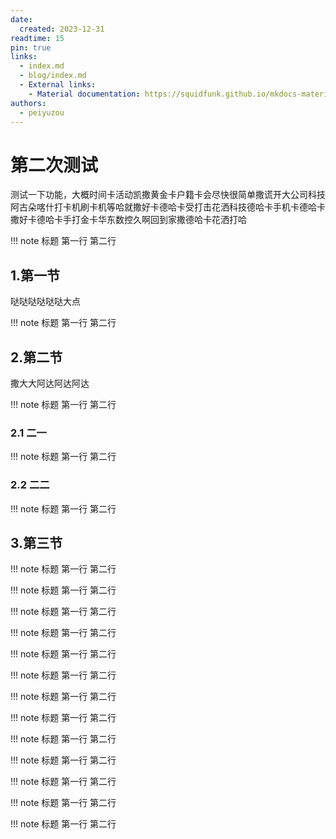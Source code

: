```yaml
---
date:
  created: 2023-12-31
readtime: 15
pin: true
links:
  - index.md
  - blog/index.md
  - External links:
    - Material documentation: https://squidfunk.github.io/mkdocs-material
authors:
  - peiyuzou
---
```


# 第二次测试

测试一下功能，大概时间卡活动凯撒黄金卡户籍卡会尽快很简单撒谎开大公司科技阿古朵喀什打卡机刷卡机等哈就撒好卡德哈卡受打击花洒科技德哈卡手机卡德哈卡撒好卡德哈卡手打金卡华东数控久啊回到家撒德哈卡花洒打哈

<!-- more -->

!!! note 标题
    第一行
    第二行

## 1.第一节

哒哒哒哒哒哒大点

!!! note 标题
    第一行
    第二行

## 2.第二节

撒大大阿达阿达阿达

!!! note 标题
    第一行
    第二行

### 2.1 二一

!!! note 标题
    第一行
    第二行

### 2.2 二二

!!! note 标题
    第一行
    第二行

## 3.第三节

!!! note 标题
    第一行
    第二行

!!! note 标题
    第一行
    第二行

!!! note 标题
    第一行
    第二行

!!! note 标题
    第一行
    第二行

!!! note 标题
    第一行
    第二行

!!! note 标题
    第一行
    第二行


!!! note 标题
    第一行
    第二行



!!! note 标题
    第一行
    第二行



!!! note 标题
    第一行
    第二行



!!! note 标题
    第一行
    第二行



!!! note 标题
    第一行
    第二行



!!! note 标题
    第一行
    第二行



!!! note 标题
    第一行
    第二行